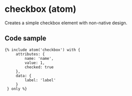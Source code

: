 # checkbox (atom)

Creates a simple checkbox element with non-native design.

## Code sample 

```
{% include atom('checkbox') with {
     attributes: {
         name: 'name',
         value: 1,
         checked: true
     },
     data: {
         label: 'label'
     }
 } only %}
 ```
